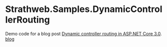 # Strathweb.Samples.DynamicControllerRouting

Demo code for a blog post [Dynamic controller routing in ASP.NET Core 3.0](https://www.strathweb.com/2019/08/dynamic-controller-routing-in-asp-net-core-3-0/).<br />
[blog](https://www.cnblogs.com/lwqlun/p/11461657.html)<br />
